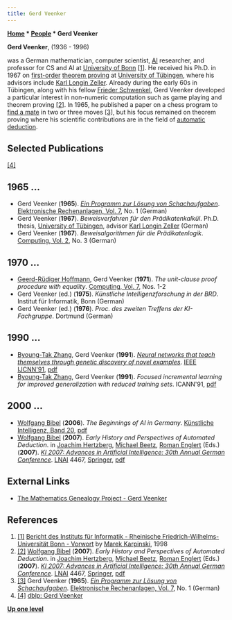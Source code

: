 ```yaml
---
title: Gerd Veenker
---
```

**[Home](Home "Home") * [People](People "People") * Gerd Veenker**

**Gerd Veenker**, (1936 - 1996)

was a German mathematician, computer scientist, [AI](Artificial_Intelligence "Artificial Intelligence") researcher, and professor for CS and AI at [University of Bonn](https://en.wikipedia.org/wiki/University_of_Bonn) <a id="cite-note-1" href="#cite-ref-1">[1]</a>. He received his Ph.D. in 1967 on [first-order](https://en.wikipedia.org/wiki/First-order_logic) [theorem proving](https://en.wikipedia.org/wiki/Automated_theorem_proving) at [University of Tübingen](https://en.wikipedia.org/wiki/University_of_T%C3%BCbingen), where his advisors include [Karl Longin Zeller](Mathematician#KLZeller "Mathematician"). Already during the early 60s in Tübingen, along with his fellow [Frieder Schwenkel](Frieder_Schwenkel "Frieder Schwenkel"), Gerd Veenker developed a particular interest in non-numeric computation such as game playing and theorem proving <a id="cite-note-2" href="#cite-ref-2">[2]</a>. In 1965, he published a paper on a chess program to [find a mate](Mate_Search "Mate Search") in two or three moves <a id="cite-note-3" href="#cite-ref-3">[3]</a>, but his focus remained on theorem proving where his scientific contributions are in the field of [automatic deduction](https://en.wikipedia.org/wiki/Automated_reasoning).

## Selected Publications

<a id="cite-note-4" href="#cite-ref-4">[4]</a>

## 1965 ...

- Gerd Veenker (**1965**). *[Ein Programm zur Lösung von Schachaufgaben](http://www.degruyter.com/view/j/itit.1965.7.issue-1-6/itit.1965.7.16.25/itit.1965.7.16.25.xml)*. [Elektronische Rechenanlagen, Vol. 7](http://dblp.uni-trier.de/db/journals/it/it7.html), No. 1 (German)
- Gerd Veenker (**1967**). *Beweisverfahren für den Prädikatenkalkül*. Ph.D. thesis, [University of Tübingen](https://en.wikipedia.org/wiki/University_of_T%C3%BCbingen), advisor [Karl Longin Zeller](Mathematician#KLZeller "Mathematician") (German)
- Gerd Veenker (**1967**). *Beweisalgorithmen für die Prädikatenlogik*. [Computing, Vol. 2](http://dblp.uni-trier.de/db/journals/computing/computing2.html#Veenker67), No. 3 (German)

## 1970 ...

- [Geerd-Rüdiger Hoffmann](http://dblp.uni-trier.de/pers/hd/h/Hoffmann:Geerd=R=), Gerd Veenker (**1971**). *The unit-clause proof procedure with equality*. [Computing, Vol. 7](http://dblp.uni-trier.de/db/journals/computing/computing7.html#HoffmannV71), Nos. 1-2
- Gerd Veenker (ed.) (**1975**). *Künstliche Intelligenzforschung in der BRD*. Institut für Informatik, Bonn (German)
- Gerd Veenker (ed.) (**1976**). *Proc. des zweiten Treffens der KI-Fachgruppe*. Dortmund (German)

## 1990 ...

- [Byoung-Tak Zhang](Byoung-Tak_Zhang "Byoung-Tak Zhang"), Gerd Veenker (**1991**). *[Neural networks that teach themselves through genetic discovery of novel examples](http://ieeexplore.ieee.org/xpl/login.jsp?tp=&arnumber=170480&url=http%3A%2F%2Fieeexplore.ieee.org%2Fxpls%2Fabs_all.jsp%3Farnumber%3D170480)*. [IEEE IJCNN'91](http://ieeexplore.ieee.org/xpl/conhome.jsp?punumber=1000500), [pdf](https://bi.snu.ac.kr/Publications/Conferences/International/IJCNN91.pdf)
- [Byoung-Tak Zhang](Byoung-Tak_Zhang "Byoung-Tak Zhang"), Gerd Veenker (**1991**). *Focused incremental learning for improved generalization with reduced training sets*. ICANN'91, [pdf](https://bi.snu.ac.kr/Publications/Conferences/International/ICANN'91.pdf)

## 2000 ...

- [Wolfgang Bibel](Mathematician#WolfgangBibel "Mathematician") (**2006**). *The Beginnings of AI in Germany*. [Künstliche Intelligenz, Band 20](https://dblp.org/db/journals/ki/ki20.html), [pdf](https://www.researchgate.net/profile/Wolfgang_Bibel/publication/265020403_The_Beginnings_of_AI_in_Germany/links/53fc63980cf2dca8ffff1825/The-Beginnings-of-AI-in-Germany.pdf)
- [Wolfgang Bibel](Mathematician#WolfgangBibel "Mathematician") (**2007**). *Early History and Perspectives of Automated Deduction*. in [Joachim Hertzberg](Mathematician#JHertzberg "Mathematician"), [Michael Beetz](Mathematician#MBeetz "Mathematician"), [Roman Englert](Mathematician#REnglert "Mathematician") (Eds.) (**2007**). *[KI 2007: Advances in Artificial Intelligence: 30th Annual German Conference](http://www.springer.com/us/book/9783540745648)*. [LNAI](https://en.wikipedia.org/wiki/Lecture_Notes_in_Computer_Science) 4467, [Springer](https://en.wikipedia.org/wiki/Springer_Science%2BBusiness_Media), [pdf](http://www.intellektik.de/resources/OsnabrueckBuchfassung.pdf)

## External Links

- [The Mathematics Genealogy Project - Gerd Veenker](https://www.genealogy.math.ndsu.nodak.edu/id.php?id=21679)

## References

1. <a id="cite-ref-1" href="#cite-note-1">[1]</a> [Bericht des Instituts für Informatik - Rheinische Friedrich-Wilhelms-Universität Bonn - Vorwort](http://theory.cs.uni-bonn.de/Zope/bericht/Vorwort/) by [Marek Karpinski](http://theory.cs.uni-bonn.de/~marek/), 1998
1. <a id="cite-ref-2" href="#cite-note-2">[2]</a> [Wolfgang Bibel](Mathematician#WolfgangBibel "Mathematician") (**2007**). *Early History and Perspectives of Automated Deduction*. in [Joachim Hertzberg](Mathematician#JHertzberg "Mathematician"), [Michael Beetz](Mathematician#MBeetz "Mathematician"), [Roman Englert](Mathematician#REnglert "Mathematician") (Eds.) (**2007**). *[KI 2007: Advances in Artificial Intelligence: 30th Annual German Conference](http://www.springer.com/us/book/9783540745648)*. [LNAI](https://en.wikipedia.org/wiki/Lecture_Notes_in_Computer_Science) 4467, [Springer](https://en.wikipedia.org/wiki/Springer_Science%2BBusiness_Media), [pdf](http://www.intellektik.de/resources/OsnabrueckBuchfassung.pdf)
1. <a id="cite-ref-3" href="#cite-note-3">[3]</a> Gerd Veenker (**1965**). *[Ein Programm zur Lösung von Schachaufgaben](http://www.degruyter.com/view/j/itit.1965.7.issue-1-6/itit.1965.7.16.25/itit.1965.7.16.25.xml)*. [Elektronische Rechenanlagen, Vol. 7](http://dblp.uni-trier.de/db/journals/it/it7.html), No. 1 (German)
1. <a id="cite-ref-4" href="#cite-note-4">[4]</a> [dblp: Gerd Veenker](https://dblp.org/pers/hd/v/Veenker:Gerd)

**[Up one level](People "People")**

